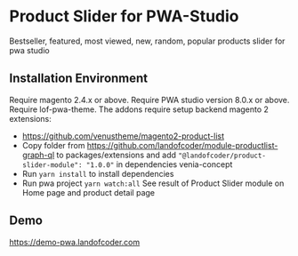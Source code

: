 # Product Slider for PWA-Studio

Bestseller, featured, most viewed, new, random, popular products slider for pwa studio

## Installation Environment
Require magento 2.4.x or above.
Require PWA studio version 8.0.x or above.
Require lof-pwa-theme.
The addons require setup backend magento 2 extensions:
- https://github.com/venustheme/magento2-product-list
- Copy folder from https://github.com/landofcoder/module-productlist-graph-ql to packages/extensions and add ```"@landofcoder/product-slider-module": "1.0.0"``` in dependencies venia-concept
- Run ```yarn install``` to install dependencies
- Run pwa project ```yarn watch:all```
See result of Product Slider module on Home page and product detail page

## Demo
https://demo-pwa.landofcoder.com

